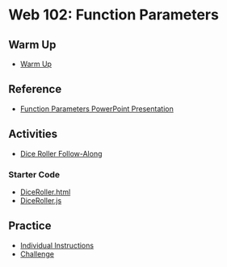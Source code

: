 # Web 102: Function Parameters

## Warm Up
- [Warm Up](WarmUp.md)

## Reference
- <a href="FunctionParameters.pptx" target="_blank">Function Parameters PowerPoint Presentation</a>

## Activities
- [Dice Roller Follow-Along](DiceRoller/DiceRollerFollowAlong.md)

### Starter Code
- <a href="DiceRoller/DiceRoller.html" target="_blank">DiceRoller.html</a>
- <a href="DiceRoller/DiceRoller.js" target="_blank">DiceRoller.js</a>

## Practice
- [Individual Instructions](IndividualInstructions.md)
- [Challenge](Challenge.md)